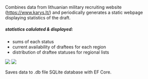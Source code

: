  Combines data from lithuanian military recruiting website (https://www.karys.lt/) and periodically generates a static webpage displaying statistics of the draft.

##### statistics calulated & displayed:
* sums of each status
* current availability of draftees for each region 
* distribution of draftee statuses for regional lists


![](https://github.com/mikesqu/lt-draft-stats/blob/main/2025-02-02-2017-46-42.gif)
![](https://github.com/mikesqu/lt-draft-stats/blob/main/2025-02-02-2017-39-31.gif)



Saves data to .db file SQLite database with EF Core.
